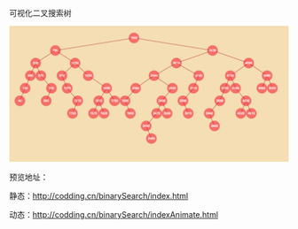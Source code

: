 可视化二叉搜索树

![demo.png](demo.png)


预览地址：


静态：http://codding.cn/binarySearch/index.html

动态：http://codding.cn/binarySearch/indexAnimate.html
